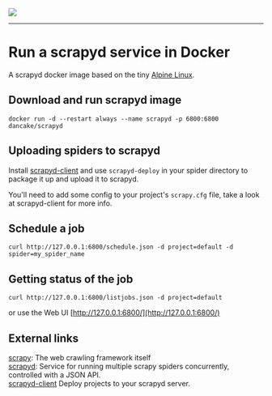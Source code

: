 [![](https://badge.imagelayers.io/dancake/scrapyd:latest.svg)](https://imagelayers.io/?images=dancake/scrapyd:latest 'Get your own badge on imagelayers.io')

---

# Run a scrapyd service in Docker

A scrapyd docker image based on the tiny [Alpine Linux](https://hub.docker.com/_/alpine/).

## Download and run scrapyd image
    docker run -d --restart always --name scrapyd -p 6800:6800 dancake/scrapyd

## Uploading spiders to scrapyd
Install [scrapyd-client](https://github.com/scrapy/scrapyd-client) and use `scrapyd-deploy` in your spider directory to package it up and upload it to scrapyd.

You'll need to add some config to your project's `scrapy.cfg` file, take a look at scrapyd-client for more info.

## Schedule a job
    curl http://127.0.0.1:6800/schedule.json -d project=default -d spider=my_spider_name

## Getting status of the job
    curl http://127.0.0.1:6800/listjobs.json -d project=default

or use the Web UI [http://127.0.0.1:6800/](http://127.0.0.1:6800/)

## External links

[scrapy](http://scrapy.readthedocs.org/en/latest/): The web crawling framework itself  
[scrapyd](http://scrapyd.readthedocs.org/en/latest/): Service for running multiple scrapy spiders concurrently, controlled with a JSON API.   
[scrapyd-client](https://github.com/scrapy/scrapyd-client) Deploy projects to your scrapyd server.
